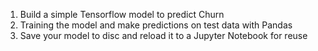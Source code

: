 1. Build a simple Tensorflow model to predict Churn
2. Training the model and make predictions on test data with Pandas
3. Save your model to disc and reload it to a Jupyter Notebook for reuse
